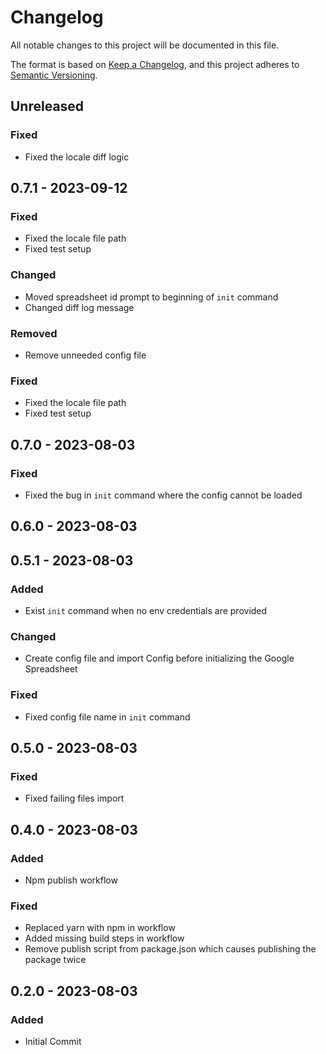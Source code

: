 # Changelog

All notable changes to this project will be documented in this file.

The format is based on [Keep a Changelog](https://keepachangelog.com/en/1.0.0/),
and this project adheres to [Semantic Versioning](https://semver.org/spec/v2.0.0.html).

## Unreleased

### Fixed

- Fixed the locale diff logic

## 0.7.1 - 2023-09-12

### Fixed

- Fixed the locale file path
- Fixed test setup

### Changed

- Moved spreadsheet id prompt to beginning of `init` command
- Changed diff log message

### Removed

- Remove unneeded config file

### Fixed

- Fixed the locale file path
- Fixed test setup

## 0.7.0 - 2023-08-03

### Fixed

- Fixed the bug in `init` command where the config cannot be loaded

## 0.6.0 - 2023-08-03

## 0.5.1 - 2023-08-03

### Added

- Exist `init` command when no env credentials are provided

### Changed

- Create config file and import Config before initializing the Google Spreadsheet

### Fixed

- Fixed config file name in `init` command

## 0.5.0 - 2023-08-03

### Fixed

- Fixed failing files import

## 0.4.0 - 2023-08-03

### Added

- Npm publish workflow

### Fixed

- Replaced yarn with npm in workflow
- Added missing build steps in workflow
- Remove publish script from package.json which causes publishing the package twice

## 0.2.0 - 2023-08-03

### Added

- Initial Commit
